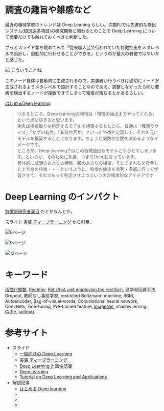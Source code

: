 # 調査の趣旨や雑感など

最近の機械学習のトレンドは Deep Leaning らしい。次期PJでは先進的な検出システム(超迅速多項目)の研究開発に関わるとのことで Deep Learning について概要だけでも触れておくべきと判断した。

ざっとスライド類を眺めてみて「従来職人芸で行われていた特徴抽出をメタレベルで設計し、自動的に行わせることができる」というのが最大の特徴ではないかと感じた。

![](http://theanalyticsstore.ie/wp-content/uploads/2013/03/DeepNetwork.png)
こういうことね。

このノード自体は自動的に生成されるので、実装者が行うべきは適切にノードが生成されるようメタレベルで設計することなのである。調整しなかったら同じ要素を検出するノードが複数できてしまって精度が落ちるとかあるらしい。

[はじめるDeep learning](
http://qiita.com/icoxfog417/items/65e800c3a2094457c3a0)

> つまるところ、Deep learningの特徴は「特徴の抽出までやってくれる」という点に尽きると思います。  
> 例えば相撲取りを判定するモデルを構築するとしたら、普通は「腰回りサイズ」「マゲの有無」「和装か否か」といった特徴を定義して、それを元にモデルを構築することになります。ちょうど関数の引数を決めるようなイメージです。  
> ところが、Deep learningではこの特徴抽出もモデルにやらせてしまいます。というか、そのために多層、つまりDeepになっています。  
> 具体的には頭のあたりの特徴、腰のあたりの特徴、そしてそれらを複合した上半身の特徴・・・というように、特徴の抽出を並列・多層に行って学習させて、それでもって判定させようというのが根本的なアイデアです  


# Deep Learning のインパクト

[特徴量研究者涙目](https://twitter.com/ambee_whisper/status/256039859528019968)
だとかなんとか。

スライド
[実装 ディープラーニング]( http://www.slideshare.net/yurieoka37/ss-28152060)
から引用。

![8ページ]( http://image.slidesharecdn.com/deeplearning-121109044234-phpapp01/95/deep-learning-8-638.jpg?cb=1352436208)

![9ページ]( http://image.slidesharecdn.com/deeplearning-121109044234-phpapp01/95/deep-learning-9-638.jpg?cb=1352436208)

![12ページ]( http://image.slidesharecdn.com/deeplearning-121109044234-phpapp01/95/deep-learning-12-638.jpg?cb=1352436208)






# キーワード

[活性化関数], [Rectifier], [ReLU(=A unit employing the rectifier)], 過学習回避手法, Dropout, 教師なし事前学習, restricted Boltzmann machine,  RBM, Autoencoder, Bag-of-visual-words, Convolutional neural network, ConvNets, Fine-tuning, Pre-trained feature,  [ImageNet], shallow lerning, [Caffe], [softmax]


# 参考サイト

* スライド
    * [一般向けの Deep Learning]( http://www.slideshare.net/pfi/deep-learning-22350063)
    * [実装 ディープラーニング]( http://www.slideshare.net/yurieoka37/ss-28152060)
    * [Deep Learning と画像認識]( http://www.slideshare.net/nlab_utokyo/deep-learning-40959442?next_slideshow=2)
    * [Deep learning]( http://www.slideshare.net/kazoo04/deep-learning-15097274)
    * [Tutorial on Deep Learning and Applications]( https://deeplearningworkshopnips2010.files.wordpress.com/2010/09/nips10-workshop-tutorial-final.pdf)
* 解説記事
    * [はじめる Deep learning]( http://qiita.com/icoxfog417/items/65e800c3a2094457c3a0)
    * []()
    * []()
    * []()




[活性化関数]: http://ja.wikipedia.org/wiki/ニューラルネットワーク#.E3.83.95.E3.82.A3.E3.83.BC.E3.83.89.E3.83.95.E3.82.A9.E3.83.AF.E3.83.BC.E3.83.89.E3.83.8B.E3.83.A5.E3.83.BC.E3.83.A9.E3.83.AB.E3.83.8D.E3.83.83.E3.83.88

[Caffe]: http://caffe.berkeleyvision.org/

[ImageNet]: http://smrmkt.hatenablog.jp/entry/2015/03/08/195625

[Rectifier]:  http://en.wikipedia.org/wiki/Rectifier_(neural_networks)

[ReLU(=A unit employing the rectifier)]: http://en.wikipedia.org/wiki/Rectifier_(neural_networks)

[softmax]: http://en.wikipedia.org/wiki/Softmax_function
